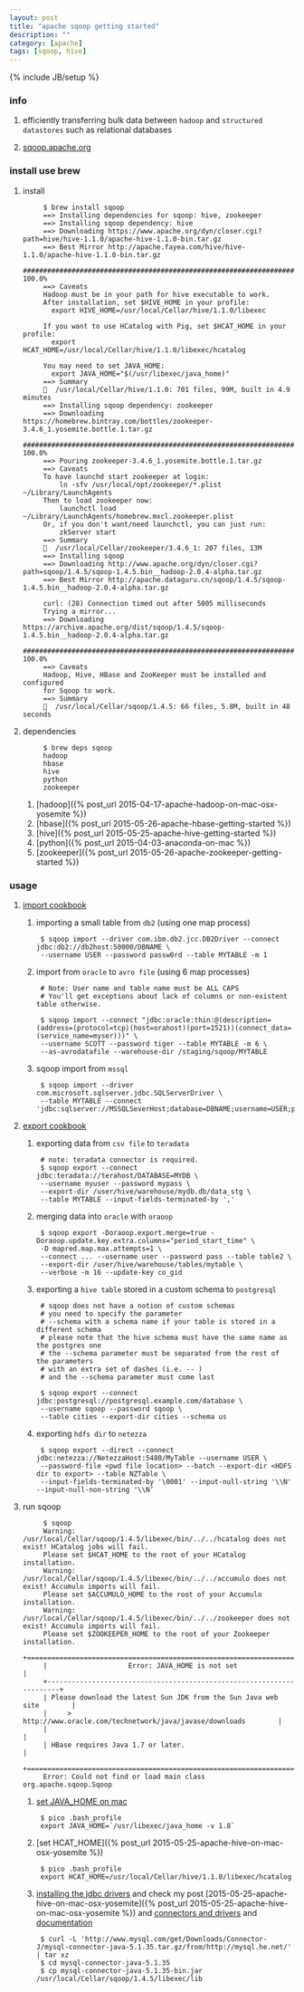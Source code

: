 ```yaml
---
layout: post
title: "apache sqoop getting started"
description: ""
category: [apache]
tags: [sqoop, hive]
---
```

{% include JB/setup %}


### info

1. efficiently transferring bulk data between `hadoop` and `structured datastores` such as relational databases

1. [sqoop.apache.org](https://sqoop.apache.org/)

### install use brew

1. install

            $ brew install sqoop
            ==> Installing dependencies for sqoop: hive, zookeeper
            ==> Installing sqoop dependency: hive
            ==> Downloading https://www.apache.org/dyn/closer.cgi?path=hive/hive-1.1.0/apache-hive-1.1.0-bin.tar.gz
            ==> Best Mirror http://apache.fayea.com/hive/hive-1.1.0/apache-hive-1.1.0-bin.tar.gz
            ######################################################################## 100.0%
            ==> Caveats
            Hadoop must be in your path for hive executable to work.
            After installation, set $HIVE_HOME in your profile:
              export HIVE_HOME=/usr/local/Cellar/hive/1.1.0/libexec

            If you want to use HCatalog with Pig, set $HCAT_HOME in your profile:
              export HCAT_HOME=/usr/local/Cellar/hive/1.1.0/libexec/hcatalog

            You may need to set JAVA_HOME:
              export JAVA_HOME="$(/usr/libexec/java_home)"
            ==> Summary
            🍺  /usr/local/Cellar/hive/1.1.0: 701 files, 99M, built in 4.9 minutes
            ==> Installing sqoop dependency: zookeeper
            ==> Downloading https://homebrew.bintray.com/bottles/zookeeper-3.4.6_1.yosemite.bottle.1.tar.gz
            ######################################################################## 100.0%
            ==> Pouring zookeeper-3.4.6_1.yosemite.bottle.1.tar.gz
            ==> Caveats
            To have launchd start zookeeper at login:
                ln -sfv /usr/local/opt/zookeeper/*.plist ~/Library/LaunchAgents
            Then to load zookeeper now:
                launchctl load ~/Library/LaunchAgents/homebrew.mxcl.zookeeper.plist
            Or, if you don't want/need launchctl, you can just run:
                zkServer start
            ==> Summary
            🍺  /usr/local/Cellar/zookeeper/3.4.6_1: 207 files, 13M
            ==> Installing sqoop
            ==> Downloading http://www.apache.org/dyn/closer.cgi?path=sqoop/1.4.5/sqoop-1.4.5.bin__hadoop-2.0.4-alpha.tar.gz
            ==> Best Mirror http://apache.dataguru.cn/sqoop/1.4.5/sqoop-1.4.5.bin__hadoop-2.0.4-alpha.tar.gz

            curl: (28) Connection timed out after 5005 milliseconds
            Trying a mirror...
            ==> Downloading https://archive.apache.org/dist/sqoop/1.4.5/sqoop-1.4.5.bin__hadoop-2.0.4-alpha.tar.gz
            ######################################################################## 100.0%
            ==> Caveats
            Hadoop, Hive, HBase and ZooKeeper must be installed and configured
            for Sqoop to work.
            ==> Summary
            🍺  /usr/local/Cellar/sqoop/1.4.5: 66 files, 5.8M, built in 48 seconds

1. dependencies

            $ brew deps sqoop
            hadoop
            hbase
            hive
            python
            zookeeper

    1. [hadoop]({% post_url 2015-04-17-apache-hadoop-on-mac-osx-yosemite %})
    1. [hbase]({% post_url 2015-05-26-apache-hbase-getting-started %})
    1. [hive]({% post_url 2015-05-25-apache-hive-getting-started %})
    1. [python]({% post_url 2015-04-03-anaconda-on-mac %})
    1. [zookeeper]({% post_url 2015-05-26-apache-zookeeper-getting-started %})

### usage

1. [import cookbook](https://cwiki.apache.org/confluence/display/SQOOP/Import+Cookbook)

    1. importing a small table from `db2` (using one map process)

            $ sqoop import --driver com.ibm.db2.jcc.DB2Driver --connect jdbc:db2://db2host:50000/DBNAME \
            --username USER --password passw0rd --table MYTABLE -m 1

    1. import from `oracle` to `avro file` (using 6 map processes)

            # Note: User name and table name must be ALL CAPS
            # You'll get exceptions about lack of columns or non-existent table otherwise.

            $ sqoop import --connect "jdbc:oracle:thin:@(description=(address=(protocol=tcp)(host=orahost)(port=1521))(connect_data=(service_name=myser)))" \
            --username SCOTT --password tiger --table MYTABLE -m 6 \
            --as-avrodatafile --warehouse-dir /staging/sqoop/MYTABLE

    1. sqoop import from `mssql`

            $ sqoop import --driver com.microsoft.sqlserver.jdbc.SQLServerDriver \
            --table MYTABLE --connect 'jdbc:sqlserver://MSSQLSeverHost;database=DBNAME;username=USER;password=PASSWORD'

1. [export cookbook](https://cwiki.apache.org/confluence/display/SQOOP/Export+Cookbook)

    1. exporting data from `csv file` to `teradata`

            # note: teradata connector is required.
            $ sqoop export --connect jdbc:teradata://terahost/DATABASE=MYDB \    
            --username myuser --password mypass \ 
            --export-dir /user/hive/warehouse/mydb.db/data_stg \ 
            --table MYTABLE --input-fields-terminated-by ','  
 
    1. merging data into `oracle` with `oraoop`
            
            $ sqoop export -Doraoop.export.merge=true -Doraoop.update.key.extra.columns="period_start_time" \
            -D mapred.map.max.attempts=1 \
            --connect ... --username user --password pass --table table2 \
            --export-dir /user/hive/warehouse/tables/mytable \
            --verbose -m 16 --update-key co_gid
 
    1. exporting a `hive table` stored in a custom schema to `postgresql`

            # sqoop does not have a notion of custom schemas
            # you need to specify the parameter 
            # --schema with a schema name if your table is stored in a different schema
            # please note that the hive schema must have the same name as the postgres one
            # the --schema parameter must be separated from the rest of the parameters
            # with an extra set of dashes (i.e. -- )
            # and the --schema parameter must come last

            $ sqoop export --connect jdbc:postgresql://postgresql.example.com/database \
            --username sqoop --password sqoop \
            --table cities --export-dir cities --schema us
 
    1. exporting `hdfs dir` to `netezza`

            $ sqoop export --direct --connect jdbc:netezza://NetezzaHost:5480/MyTable --username USER \ 
            --password-file <pwd file location> --batch --export-dir <HDFS dir to export> --table NZTable \ 
            --input-fields-terminated-by '\0001' --input-null-string '\\N' --input-null-non-string '\\N’ 

1. run sqoop

            $ sqoop
            Warning: /usr/local/Cellar/sqoop/1.4.5/libexec/bin/../../hcatalog does not exist! HCatalog jobs will fail.
            Please set $HCAT_HOME to the root of your HCatalog installation.
            Warning: /usr/local/Cellar/sqoop/1.4.5/libexec/bin/../../accumulo does not exist! Accumulo imports will fail.
            Please set $ACCUMULO_HOME to the root of your Accumulo installation.
            Warning: /usr/local/Cellar/sqoop/1.4.5/libexec/bin/../../zookeeper does not exist! Accumulo imports will fail.
            Please set $ZOOKEEPER_HOME to the root of your Zookeeper installation.
            +======================================================================+
            |                    Error: JAVA_HOME is not set                       |
            +----------------------------------------------------------------------+
            | Please download the latest Sun JDK from the Sun Java web site        |
            |     > http://www.oracle.com/technetwork/java/javase/downloads        |
            |                                                                      |
            | HBase requires Java 1.7 or later.                                    |
            +======================================================================+
            Error: Could not find or load main class org.apache.sqoop.Sqoop

    1. [set JAVA_HOME on mac](http://stackoverflow.com/questions/6588390/where-is-java-home-on-osx-yosemite-10-10-mavericks-10-9-mountain-lion-10)

            $ pico .bash_profile
            export JAVA_HOME=`/usr/libexec/java_home -v 1.8`

    1. [set HCAT_HOME]({% post_url 2015-05-25-apache-hive-on-mac-osx-yosemite %})

            $ pico .bash_profile
            export HCAT_HOME=/usr/local/Cellar/hive/1.1.0/libexec/hcatalog

    1. [installing the jdbc drivers](http://www.cloudera.com/content/cloudera/en/documentation/cdh4/latest/CDH4-Installation-Guide/cdh4ig_topic_13_7.html) and check my post [2015-05-25-apache-hive-on-mac-osx-yosemite]({% post_url 2015-05-25-apache-hive-on-mac-osx-yosemite %}) and [connectors and drivers](https://blogs.apache.org/sqoop/entry/connectors_and_drivers_in_the) and [documentation](http://sqoop.apache.org/docs/1.4.0-incubating/SqoopUserGuide.html#id1763114)

            $ curl -L 'http://www.mysql.com/get/Downloads/Connector-J/mysql-connector-java-5.1.35.tar.gz/from/http://mysql.he.net/' | tar xz
            $ cd mysql-connector-java-5.1.35
            $ cp mysql-connector-java-5.1.35-bin.jar /usr/local/Cellar/sqoop/1.4.5/libexec/lib